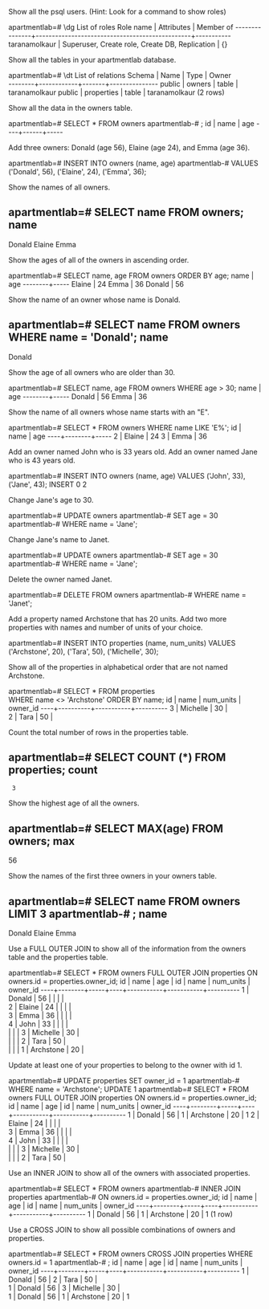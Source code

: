 Show all the psql users. (Hint: Look for a command to show roles)

apartmentlab=# \dg
                               List of roles
   Role name   |                   Attributes                   | Member of 
---------------+------------------------------------------------+-----------
 taranamolkaur | Superuser, Create role, Create DB, Replication | {}

Show all the tables in your apartmentlab database.

apartmentlab=# \dt
              List of relations
 Schema |    Name    | Type  |     Owner     
--------+------------+-------+---------------
 public | owners     | table | taranamolkaur
 public | properties | table | taranamolkaur
(2 rows)

Show all the data in the owners table.

apartmentlab=# SELECT * FROM owners
apartmentlab-# ;
 id | name | age 
----+------+-----


Add three owners: Donald (age 56), Elaine (age 24), and Emma (age 36).

apartmentlab=# INSERT INTO owners (name, age)
apartmentlab-# VALUES ('Donald', 56), ('Elaine', 24), ('Emma', 36);

Show the names of all owners.

apartmentlab=# SELECT name FROM owners; 
  name  
--------
 Donald
 Elaine
 Emma

Show the ages of all of the owners in ascending order.

apartmentlab=# SELECT name, age FROM owners ORDER BY age;
  name  | age 
--------+-----
 Elaine |  24
 Emma   |  36
 Donald |  56

Show the name of an owner whose name is Donald.

apartmentlab=# SELECT name FROM owners WHERE name = 'Donald';
  name  
--------
 Donald

Show the age of all owners who are older than 30.

apartmentlab=# SELECT name, age  FROM owners WHERE age > 30;
  name  | age 
--------+-----
 Donald |  56
 Emma   |  36

Show the name of all owners whose name starts with an "E".

apartmentlab=# SELECT * FROM owners WHERE name LIKE 'E%';
 id |  name  | age 
----+--------+-----
  2 | Elaine |  24
  3 | Emma   |  36

Add an owner named John who is 33 years old.
Add an owner named Jane who is 43 years old.

apartmentlab=# INSERT INTO owners
(name, age) 
VALUES ('John', 33), ('Jane', 43);
INSERT 0 2

Change Jane's age to 30.

apartmentlab=# UPDATE owners 
apartmentlab-# SET age = 30
apartmentlab-# WHERE name = 'Jane';

Change Jane's name to Janet.

apartmentlab=# UPDATE owners 
apartmentlab-# SET age = 30
apartmentlab-# WHERE name = 'Jane';

Delete the owner named Janet.

apartmentlab=# DELETE FROM owners 
apartmentlab-# WHERE name  = 'Janet';

Add a property named Archstone that has 20 units.
Add two more properties with names and number of units of your choice.

apartmentlab=# INSERT INTO properties (name, num_units)
VALUES ('Archstone', 20), ('Tara', 50), ('Michelle', 30);

Show all of the properties in alphabetical order that are not named Archstone.

apartmentlab=# SELECT * FROM properties              
WHERE name <> 'Archstone' ORDER BY name;
 id |   name   | num_units | owner_id 
----+----------+-----------+----------
  3 | Michelle |        30 |         
  2 | Tara     |        50 |         

Count the total number of rows in the properties table.

apartmentlab=# SELECT COUNT (*) FROM properties;
 count 
-------
     3

Show the highest age of all the owners.

apartmentlab=# SELECT MAX(age) FROM owners;
 max 
-----
  56

Show the names of the first three owners in your owners table.

apartmentlab=# SELECT name FROM owners LIMIT 3
apartmentlab-# ;
  name  
--------
 Donald
 Elaine
 Emma

Use a FULL OUTER JOIN to show all of the information from the owners table and the properties table.

apartmentlab=# SELECT * FROM owners
FULL OUTER JOIN properties
ON owners.id = properties.owner_id;
 id |  name  | age | id |   name    | num_units | owner_id 
----+--------+-----+----+-----------+-----------+----------
  1 | Donald |  56 |    |           |           |         
  2 | Elaine |  24 |    |           |           |         
  3 | Emma   |  36 |    |           |           |         
  4 | John   |  33 |    |           |           |         
    |        |     |  3 | Michelle  |        30 |         
    |        |     |  2 | Tara      |        50 |         
    |        |     |  1 | Archstone |        20 |  

Update at least one of your properties to belong to the owner with id 1.

apartmentlab=# UPDATE properties SET owner_id = 1
apartmentlab-# WHERE name = 'Archstone';
UPDATE 1
apartmentlab=# SELECT * FROM owners
FULL OUTER JOIN properties
ON owners.id = properties.owner_id;
 id |  name  | age | id |   name    | num_units | owner_id 
----+--------+-----+----+-----------+-----------+----------
  1 | Donald |  56 |  1 | Archstone |        20 |        1
  2 | Elaine |  24 |    |           |           |         
  3 | Emma   |  36 |    |           |           |         
  4 | John   |  33 |    |           |           |         
    |        |     |  3 | Michelle  |        30 |         
    |        |     |  2 | Tara      |        50 |         

Use an INNER JOIN to show all of the owners with associated properties.

apartmentlab=# SELECT * FROM owners 
apartmentlab-# INNER JOIN properties
apartmentlab-# ON owners.id = properties.owner_id;
 id |  name  | age | id |   name    | num_units | owner_id 
----+--------+-----+----+-----------+-----------+----------
  1 | Donald |  56 |  1 | Archstone |        20 |        1
(1 row)

Use a CROSS JOIN to show all possible combinations of owners and properties.

apartmentlab=# SELECT * FROM owners 
CROSS JOIN properties
WHERE owners.id = 1
apartmentlab-# ;
 id |  name  | age | id |   name    | num_units | owner_id 
----+--------+-----+----+-----------+-----------+----------
  1 | Donald |  56 |  2 | Tara      |        50 |         
  1 | Donald |  56 |  3 | Michelle  |        30 |         
  1 | Donald |  56 |  1 | Archstone |        20 |        1